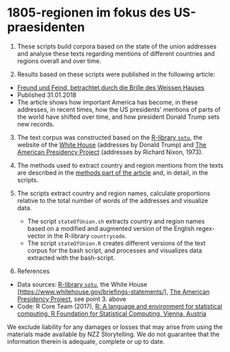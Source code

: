 # 1805-regionen im fokus des US-praesidenten

1. These scripts build corpora based on the state of the union addresses and analyse these texts regarding mentions of different countries and regions overall and over time.

2. Results based on these scripts were published in the following article:
  * [Freund und Feind, betrachtet durch die Brille des Weissen Hauses](https://nzz.ch/ld.1349175)
  * Published 31.01.2018
  * The article shows how important America has become, in these addresses, in recent times, how the US presidents' mentions of parts of the world have shifted over time, and how president Donald Trump sets new records.

3. The text corpus was constructed based on the [R-library `sotu`](https://github.com/statsmaths/sotu), the website of the [White House](https://www.whitehouse.gov/briefings-statements/) (addresses by Donald Trump) and [The American Presidency Project](http://www.presidency.ucsb.edu/sou.php) (addresses by Richard Nixon, 1973). 

4. The methods used to extract country and region mentions from the texts are described in the [methods part of the article](https://www.nzz.ch/international/freund-und-feind-betrachtet-durch-die-brille-des-weissen-hauses-ld.1349175#subtitle-die-methodik-im-detail) and, in detail, in the scripts.

5. The scripts extract country and region names, calculate proportions relative to the total number of words of the addresses and visualize data.
   * The script `stateOfUnion.sh` extracts country and region names based on a modified and augmented version of the English regex-vector in the R-library `countrycode`. 
   * The script `stateOfUnion.R` creates different versions of the text corpus for the bash script, and processes and visualizes data extracted with the bash-script.
  
6. References
  * Data sources: [R-library `sotu`](https://github.com/statsmaths/sotu), the White House [https://www.whitehouse.gov/briefings-statements/], [The American Presidency Project](http://www.presidency.ucsb.edu/sou.php), see point 3. above
  * Code: R Core Team (2017), [R: A language and environment for statistical computing. R Foundation for Statistical Computing, Vienna, Austria](http://www.R-project.org)


We exclude liability for any damages or losses that may arise from using the materials made available by NZZ Storytelling. We do not guarantee that the information therein is adequate, complete or up to date.


